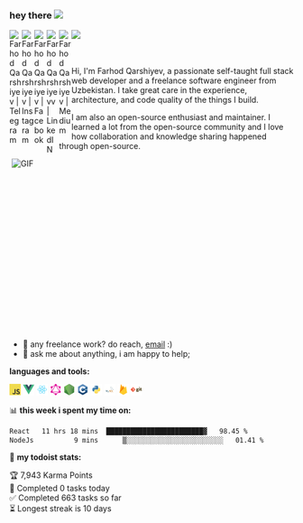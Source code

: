 ### hey there <img src="https://media.giphy.com/media/hvRJCLFzcasrR4ia7z/giphy.gif" width="25px">
<a href="https://t.me/Farxod_4">
  <img align="left" alt="Farhod Qarshiyev | Telegram" width="22px" src="https://cdn-icons-png.flaticon.com/512/2111/2111646.png" />
</a>
<a href="https://www.instagram.com/farhod_oooo">
  <img align="left" alt="Farhod Qarshiyev | Instagram" width="22px" src="https://cdn-icons-png.flaticon.com/512/174/174855.png" />
</a>
<a href="https://www.facebook.com/Farxod_4">
  <img align="left" alt="Farhod Qarshiyev | Facebook" width="22px" src="https://cdn-icons-png.flaticon.com/512/733/733547.png" />
</a>
<a href="https://www.linkedin.com/in/farhod-qarshiyev-501900231/">
  <img align="left" alt="Farhod Qarshiyevv | LinkedIN" width="22px" src="https://raw.githubusercontent.com/peterthehan/peterthehan/master/assets/linkedin.svg" />
</a>
<a href="https://medium.com/@Farhod">
  <img align="left" alt="Farhod Qarshiyev | Medium" width="22px" src="https://bancambios.exchange/images/SocialMediaIcons/mediumIcon.png" />
</a>

![](https://visitor-badge.glitch.me/badge?page_id=alijonbek007.alijonbek007)

<br />

Hi, I'm Farhod Qarshiyev, a passionate self-taught full stack web developer and a freelance software engineer from Uzbekistan.  I take great care in the experience, architecture, and code quality of the things I build.

I am also an open-source enthusiast and maintainer. I learned a lot from the open-source community and I love how collaboration and knowledge sharing happened through open-source.


  <img align="right" alt="GIF" src="https://github.com/abhisheknaiidu/abhisheknaiidu/blob/master/code.gif?raw=true" width="500" height="320" />
  
- 💼 any freelance work? do reach, [email](alijonabduxamitov007@.gmail.com) :)
- 💬 ask me about anything, i am happy to help;

**languages and tools:**  

<code><img height="20" src="https://raw.githubusercontent.com/github/explore/80688e429a7d4ef2fca1e82350fe8e3517d3494d/topics/javascript/javascript.png"></code>
<code><img height="20" src="https://raw.githubusercontent.com/github/explore/80688e429a7d4ef2fca1e82350fe8e3517d3494d/topics/vue/vue.png"></code>
<code><img height="20" src="https://raw.githubusercontent.com/github/explore/80688e429a7d4ef2fca1e82350fe8e3517d3494d/topics/react/react.png"></code>
<code><img height="20" src="https://raw.githubusercontent.com/github/explore/5c058a388828bb5fde0bcafd4bc867b5bb3f26f3/topics/graphql/graphql.png"></code>
<code><img height="20" src="https://raw.githubusercontent.com/github/explore/80688e429a7d4ef2fca1e82350fe8e3517d3494d/topics/nodejs/nodejs.png"></code>
<code><img height="20" src="https://raw.githubusercontent.com/github/explore/80688e429a7d4ef2fca1e82350fe8e3517d3494d/topics/cpp/cpp.png"></code>
<code><img height="20" src="https://raw.githubusercontent.com/github/explore/80688e429a7d4ef2fca1e82350fe8e3517d3494d/topics/python/python.png"></code>
<code><img height="20" src="https://raw.githubusercontent.com/github/explore/80688e429a7d4ef2fca1e82350fe8e3517d3494d/topics/mysql/mysql.png"></code>
<code><img height="20" src="https://raw.githubusercontent.com/github/explore/80688e429a7d4ef2fca1e82350fe8e3517d3494d/topics/firebase/firebase.png"></code>
<code><img height="20" src="https://raw.githubusercontent.com/github/explore/80688e429a7d4ef2fca1e82350fe8e3517d3494d/topics/git/git.png"></code>

📊 **this week i spent my time on:**
<!--START_SECTION:waka-->
```text
React   11 hrs 18 mins  ████████████████████████▓   98.45 % 
NodeJs          9 mins      ▒░░░░░░░░░░░░░░░░░░░░░░░░   01.41 % 
```
<!--END_SECTION:waka--> 

🚧 **my todoist stats:**
<!-- TODO-IST:START -->
🏆  7,943 Karma Points           
🌸  Completed 0 tasks today           
✅  Completed 663 tasks so far           
⏳  Longest streak is 10 days
<!-- TODO-IST:END -->


